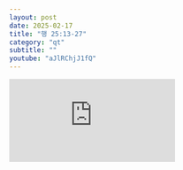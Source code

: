 ```yaml
---
layout: post
date: 2025-02-17
title: "행 25:13-27"
category: "qt"
subtitle: ""
youtube: "aJlRChjJ1fQ"
---
```


<div class="youtube margin-large">
    <iframe src="https://www.youtube.com/embed/aJlRChjJ1fQ" title="YouTube video player" frameborder="0" allow="accelerometer; autoplay; clipboard-write; encrypted-media; gyroscope; picture-in-picture; web-share" allowfullscreen></iframe>
</div>

